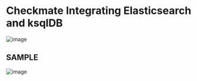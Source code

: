 # Checkmate Integrating Elasticsearch and ksqlDB
![image](https://github.com/user-attachments/assets/46bf2ed7-25e9-4e45-a9f7-7c516a1713fb)


## SAMPLE
![image](https://github.com/user-attachments/assets/9502f431-86ec-43f6-adb6-75819bedbf1f)
